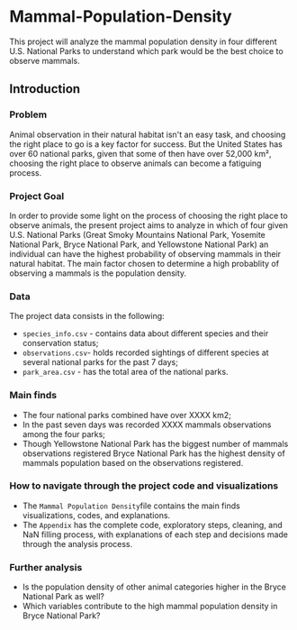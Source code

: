 # Mammal-Population-Density
This project will analyze the mammal population density in four different U.S. National Parks to understand which park would be the best choice to observe mammals. 

## Introduction 

### Problem 
Animal observation in their natural habitat isn't an easy task, and choosing the right place to go is a key factor for success. But the United States has over 60 national parks, given that some of then have over 52,000 km², choosing the right place to observe animals can become a fatiguing process.

### Project Goal 
In order to provide some light on the process of choosing the right place to observe animals, the present project aims to analyze in which of four given U.S. National Parks (Great Smoky Mountains National Park, Yosemite National Park, Bryce National Park, and Yellowstone National Park) an individual can have the highest probability of observing mammals in their natural habitat. The main factor chosen to determine a high probablity of observing a mammals is the population density.  

### Data 
The project data consists in the following:
- ```species_info.csv``` - contains data about different species and their conservation status;
- ```observations.csv```- holds recorded sightings of different species at several national parks for the past 7 days;
- ```park_area.csv``` - has the total area of the national parks.

### Main finds
- The four national parks combined have over XXXX km2;
- In the past seven days was recorded XXXX mammals observations among the four parks;
- Though Yellowstone National Park has the biggest number of mammals observations registered Bryce National Park has the highest density of mammals population based on the observations registered.

### How to navigate through the project code and visualizations
- The ```Mammal Population Density```file contains the main finds visualizations, codes, and explanations.
- The ```Appendix``` has the complete code, exploratory steps, cleaning, and NaN filling process, with explanations of each step and decisions made through the analysis process.

### Further analysis
- Is the population density of other animal categories higher in the Bryce National Park as well?
- Which variables contribute to the high mammal population density in Bryce National Park? 

